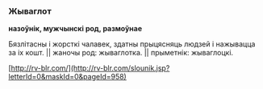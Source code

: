 ### Жываглот
**назоўнік, мужчынскі род, размоўнае**

Бязлітасны і жорсткі чалавек, здатны прыцясняць людзей і нажывацца за іх кошт. || жаночы род: жываглотка. || прыметнік: жываглоцкі.

<a rel="author">[http://rv-blr.com/](http://rv-blr.com/slounik.jsp?letterId=0&maskId=0&pageId=958)</a>
